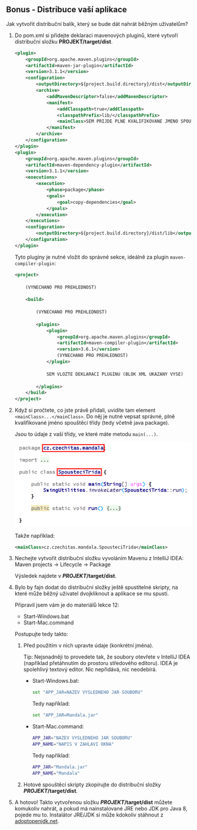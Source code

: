 Bonus - Distribuce vaší aplikace
--------------------------------

Jak vytvořit distribuční balík, který se bude dát nahrát
běžným uživatelům?

1.  Do pom.xml si přidejte deklaraci mavenových pluginů,
    které vytvoří distribuční složku **PROJEKT/target/dist**.
    ~~~~xml
    <plugin>
        <groupId>org.apache.maven.plugins</groupId>
        <artifactId>maven-jar-plugin</artifactId>
        <version>3.1.1</version>
        <configuration>
            <outputDirectory>${project.build.directory}/dist</outputDirectory>
            <archive>
                <addMavenDescriptor>false</addMavenDescriptor>
                <manifest>
                    <addClasspath>true</addClasspath>
                    <classpathPrefix>lib/</classpathPrefix>
                    <mainClass>SEM PRIJDE PLNE KVALIFIKOVANE JMENO SPOUSTECI TRIDY</mainClass>
                </manifest>
            </archive>
        </configuration>
    </plugin>
    <plugin>
        <groupId>org.apache.maven.plugins</groupId>
        <artifactId>maven-dependency-plugin</artifactId>
        <version>3.1.1</version>
        <executions>
            <execution>
                <phase>package</phase>
                <goals>
                    <goal>copy-dependencies</goal>
                </goals>
            </execution>
        </executions>
        <configuration>
            <outputDirectory>${project.build.directory}/dist/lib</outputDirectory>
        </configuration>
    </plugin>
    ~~~~

    Tyto pluginy je nutné vložit do správné sekce, ideálně za plugin `maven-compiler-plugin`:
    ~~~~xml
    <project>

        (VYNECHANO PRO PREHLEDNOST)

        <build>

            (VYNECHANO PRO PREHLEDNOST)

            <plugins>
                <plugin>
                    <groupId>org.apache.maven.plugins</groupId>
                    <artifactId>maven-compiler-plugin</artifactId>
                    <version>3.6.1</version>
                    (VYNECHANO PRO PREHLEDNOST)
                </plugin>

                SEM VLOZTE DEKLARACI PLUGINU (BLOK XML UKAZANY VYSE)

            </plugins>
        </build>
    </project>
    ~~~~


2.  Když si pročtete, co jste právě přidali, uvidíte tam element `<mainClass>...</mainClass>`.
    Do něj je nutné vepsat správné, plně kvalifikované jméno spouštěcí třídy (tedy včetně java package).

    Jsou to údaje z vaší třídy, ve které máte metodu `main(...)`.

    ![](img/fqn-classname.png)

    Takže například:
    ~~~~xml
    <mainClass>cz.czechitas.mandala.SpousteciTrida</mainClass>
    ~~~~


3.  Nechejte vytvořit distribuční složku vyvoláním Mavenu z IntelliJ IDEA:
    Maven projects -> Lifecycle -> Package

    Výsledek najdete v ***PROJEKT*/target/dist**.


4.  Bylo by fajn dodat do distribuční složky ještě spustitelné skripty,
    na které může běžný uživatel dvojkliknout a aplikace se mu spustí.

    Připravil jsem vám je do materiálů lekce 12:
    - Start-Windows.bat
    - Start-Mac.command

    Postupujte tedy takto:

    1.  Před použitím v nich upravte údaje (konkrétní jména).

        Tip: Nejsnadněji to provedete tak, že soubory otevřete v IntelliJ IDEA
        (například přetáhnutím do prostoru středového editoru). IDEA je spolehlivý textový editor. Nic nepřidává, nic neodebírá.

        -   Start-Windows.bat:
            ~~~~bash
            set "APP_JAR=NAZEV VYSLEDNEHO JAR SOUBORU"
            ~~~~

            Tedy například:
            ~~~~bash
            set "APP_JAR=Mandala.jar"
            ~~~~

        -   Start-Mac.command:
            ~~~~bash
            APP_JAR="NAZEV VYSLEDNEHO JAR SOUBORU"
            APP_NAME="NAPIS V ZAHLAVI OKNA"
            ~~~~

            Tedy například:
            ~~~~bash
            APP_JAR="Mandala.jar"
            APP_NAME="Mandala"
            ~~~~

    2.  Hotové spouštěcí skripty zkopírujte do distribuční složky ***PROJEKT*/target/dist**.

5.  A hotovo! Takto vytvořenou složku ***PROJEKT*/target/dist** můžete komukoliv nahrát,
    a pokud má nainstalované JRE nebo JDK pro Java 8, pojede mu to. Instalátor JRE/JDK si může kdokoliv
    stáhnout z [adoptopenjdk.net](https://adoptopenjdk.net/).
